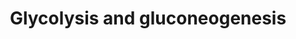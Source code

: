 ---
annotations:
- type: Pathway Ontology
  value: glycolysis pathway
- type: Pathway Ontology
  value: classic metabolic pathway
authors:
- MaintBot
- AlexanderPico
- Eweitz
description: ''
last-edited: 2021-05-24
organisms:
- Canis familiaris
redirect_from:
- /index.php/Pathway:WP1146
- /instance/WP1146
schema-jsonld:
- '@context': https://schema.org/
  '@id': https://wikipathways.github.io/pathways/WP1146.html
  '@type': Dataset
  creator:
    '@type': Organization
    name: WikiPathways
  description: ''
  keywords:
  - DLD
  - PDHA2
  - PGAM1
  - LDHB
  - Acetyl-CoA
  - Pyruvic acid
  - PFKM
  - PDHA1
  - Phosphoenolpyruvate
  - 3-Phosphoglyceric acid
  - PGAM2
  - L-Aspartic acid
  - LDHAL6B
  - Malate
  - 2-Phosphoglyceric acid
  - FBP1
  - MDH1
  - HK3
  - ALDOC
  - PKLR
  - FBP2
  - HK1
  - PGK2
  - TPI1
  - ENO1B
  - GAPDHS
  - PFKP
  - DLAT
  - GOT2
  - Fructose-1,6-biphosphate
  - Glucose
  - Glucose-6-phosphate
  - GOT1
  - PGK1
  - Glyceric acid 1,3-biphosphate
  - PFKL
  - ALDOB
  - PCK1
  - G6PC
  - ENO1
  - GAPD
  - PDHX
  - Dihydroxyacetone Phosphate
  - LDHC
  - Lactate
  - MDH2
  - ALDOA
  - Fructose-6-phosphate
  - Oxalacetic acid
  - ENO2
  - GCK
  - PC
  - GPI
  - ENO3
  - GAPDH
  - PKM2
  - Glyceraldehyde-3-phosphate
  - HK2
  - PDHB
  - LDHA
  license: CC0
  name: Glycolysis and gluconeogenesis
seo: CreativeWork
title: Glycolysis and gluconeogenesis
wpid: WP1146
---